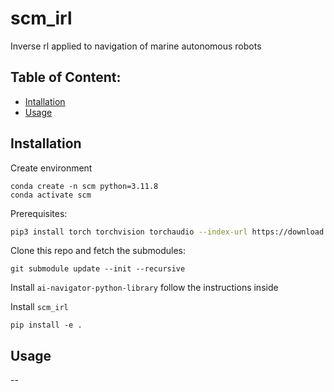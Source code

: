 # scm_irl

Inverse rl applied to navigation of marine autonomous robots

## Table of Content:

- [Intallation](#installation)
- [Usage](#usage)

## Installation

Create environment

```batch
conda create -n scm python=3.11.8
conda activate scm
```

Prerequisites:
```bash
pip3 install torch torchvision torchaudio --index-url https://download.pytorch.org/whl/cu118
```

Clone this repo and fetch the submodules:

```
git submodule update --init --recursive
```

Install `ai-navigator-python-library` follow the instructions inside

Install  `scm_irl`
```batch
pip install -e .
```


## Usage

--




